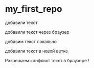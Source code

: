 # my_first_repo

добавили текст

добавили текст через браузер

добавим текст локально

добавили текст в новой ветке

Разрешаем конфликт текст в браузере !
